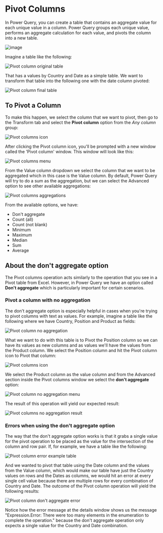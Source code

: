 # Pivot Columns
In Power Query, you can create a table that contains an aggregate value for each unique value in a column. Power Query groups each unique value, performs an aggregate calculation for each value, and pivots the column into a new table. 

![image](images/me-pivot-columns-diagram.png)

Imagine a table like the following:

![Pivot column original table](images/me-pivot-columns-original-table.png)

That has a values by Country and Date as a simple table. We want to transform that table into the following one with the date column pivoted:

![Pivot column final table](images/me-pivot-columns-final-table.png)

## To Pivot a Column
To make this happen, we select the column that we want to pivot, then go to the Transform tab and select the **Pivot column** option from the *Any column* group:

![Pivot columns icon](images/me-pivot-columns-icon.png)

After clicking the Pivot column icon, you'll be prompted with a new window called the 'Pivot column' window. This window will look like this:

![Pivot columns menu](images/me-pivot-columns-basic-menu.png)

From the Value column dropdown we select the column that we want to be aggregated which in this case is the Value column. By default, Power Query will try to do a sum as the aggregation, but we can select the Advanced option to see other available aggregations: 

![Pivot columns aggregations](images/me-pivot-columns-aggregations.png)

From the available options, we have:
- Don't aggregate
- Count (all)
- Count (not blank)
- Minimum
- Maximum
- Median
- Sum
- Average

## About the don't aggregate option
The Pivot columns operation acts similarly to the operation that you see in a Pivot table from Excel. However, in Power Query we have an option called **Don't aggregate** which is particularly important for certain scenarios.

### Pivot a column with no aggregation
The don't aggregate option is especially helpful in cases when you're trying to pivot columns with text as values. For example, imagine a table like the following where we have Country, Position and Product as fields:

![Pivot column no aggregation](images/me-pivot-dont-aggregate-valid-initial.png)

What we want to do with this table is to Pivot the Position column so we can have its values as new columns and as values we'll have the values from the Product column. We select the Position column and hit the Pivot column icon to Pivot that column:

![Pivot columns icon](images/me-pivot-columns-da-pivot-icon.png)

We select the Product column as the value column and from the Advanced section inside the Pivot columns window we select the **don't aggregate** option:

![Pivot column no aggregation menu](images/me-pivot-columns-no-aggregation.png)

The result of this operation will yield our expected result:

![Pivot columns no aggregation result](images/me-pivot-columns-no-aggregation-final.png)

### Errors when using the don't aggregate option
The way that the don't aggregate option works is that it grabs a single value for the pivot operation to be placed as the value for the intersection of the column and row pair. If, for example, we have a table like the following:

![Pivot column error example table](images/me-pivot-dont-aggregate-error-initial.png)

And we wanted to pivot that table using the Date column and the values from the Value column, which would make our table have just the Country values on rows and the Dates as columns, we would hit an error at every single cell value because there are multiple rows for every combination of Country and Date. The outcome of the Pivot column operation will yield the following results:

![Pivot column don't aggregate error](images/me-pivot-dont-aggregate-error-final.png)

Notice how the error message at the details window shows us the message "Expression.Error: There were too many elements in the enumeration to complete the operation." because the don't aggregate operation only expects a single value for the Country and Date combination.
